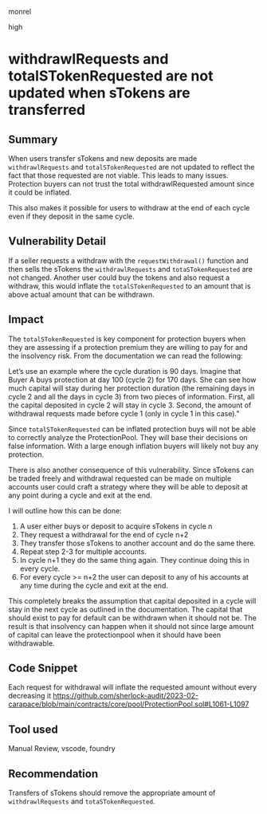 monrel

high

# withdrawlRequests and totalSTokenRequested are not updated when sTokens are transferred

## Summary

When users transfer sTokens and new deposits are made  `withdrawlRequests` and `totalSTokenRequested` are not updated to reflect the fact that those requested are not viable. This leads to many issues. Protection buyers can not trust the total withdrawlRequested amount since it could be inflated. 

This  also makes it possible for users to withdraw at the end of each cycle even if they deposit in the same cycle. 

## Vulnerability Detail

If a seller requests a withdraw with the `requestWithdrawal()` function and then sells the sTokens the 
 `withdrawlRequests` and `totaSTokenRequested` are not changed. Another user could buy the tokens
 and also request a withdraw, this would inflate the `totalSTokenRequested` to an amount that is above actual amount that can be withdrawn. 
 
## Impact

The `totalSTokenRequested` is  key component for protection buyers when they are assessing if a protection premium they are willing to pay for and the insolvency risk. From the documentation we can read the following: 

Let’s use an example where the cycle duration is 90 days. Imagine that Buyer A buys protection at day 100 (cycle 2) for 170 days. She can see how much capital will stay during her protection duration (the remaining days in cycle 2 and all the days in cycle 3) from two pieces of information. First, all the capital deposited in cycle 2 will stay in cycle 3. Second, the amount of withdrawal requests made before cycle 1 (only in cycle 1 in this case)."

Since `totalSTokenRequested` can be inflated protection buys will not be able to correctly analyze the   ProtectionPool. They will base their decisions on false information. With a large enough inflation buyers will likely not buy any protection.

There is also another consequence of this vulnerability. Since sTokens can be traded freely and withdrawal requested can be made on multiple accounts user could craft a strategy where they will be able to deposit at any point during a cycle and exit at the end.

I will outline how this can be done:

1. A user either buys or deposit to acquire sTokens in cycle n
2. They request a withdrawal for the end of cycle n+2
3. They  transfer those sTokens to another account and do the same there. 
4. Repeat step 2-3 for multiple accounts.
5. In cycle n+1 they do the same thing again. They continue doing this in every cycle.
7. For every cycle >= n+2 the user can deposit to any of his accounts at any time during the cycle and exit at the end.

This completely breaks the assumption that capital deposited in a cycle will stay in the next cycle as outlined in the documentation. The capital that should exist to pay for default can be withdrawn when it should not be. The result is that insolvency can happen when it should not since large amount of capital can leave the protectionpool when it should have been withdrawable.

## Code Snippet
Each request for withdrawal will inflate the requested amount without every decreasing it
https://github.com/sherlock-audit/2023-02-carapace/blob/main/contracts/core/pool/ProtectionPool.sol#L1061-L1097

## Tool used

Manual Review, vscode, foundry

## Recommendation

Transfers of sTokens should remove the appropriate amount of `withdrawlRequests` and `totaSTokenRequested`. 